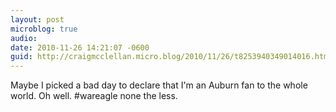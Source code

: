 ```yaml
---
layout: post
microblog: true
audio: 
date: 2010-11-26 14:21:07 -0600
guid: http://craigmcclellan.micro.blog/2010/11/26/t8253940349014016.html
---
```

Maybe I picked a bad day to declare that I'm an Auburn fan to the whole world. Oh well. #wareagle none the less.

